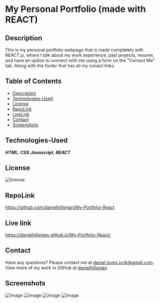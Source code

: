 # My Personal Portfolio (made with REACT)

## Description
This is my personal portfolio webpage that is made completely with REACT.js, where I talk about my work experience, past projects, resume, and have an option to connect with me using a form on the "Contact Me" tab. Along with the footer that has all my conact links.


## Table of Contents
* [Description](#description)
* [Technologies-Used](#technologies-used)
* [License](#license)
* [RepoLink](#repolink)
* [LiveLink](#livelink)
* [Contact](#contact)
* [Screenshots](#screenshots)

## Technologies-Used

***HTML***, ***CSS*** ***Javascript***, ***REACT***

## License
![license](https://img.shields.io/static/v1?label=license&message=Unlicense&color=success)

## RepoLink
https://github.com/danielhillsman/My-Portfolio-React

## Live link
https://danielhillsman.github.io/My-Portfolio-React/

## Contact
Have any questions? Please contact me at daniel.loves.junk@gmail.com. View more of my work in GitHub at [danielhillsman](https://github.com/danielhillsman)

## Screenshots
![image](https://user-images.githubusercontent.com/99533951/167269608-e43b8d64-ffec-484c-9cca-7e269ddd6226.png)
![image](https://user-images.githubusercontent.com/99533951/167269626-2ac2d9bd-a160-488b-9607-aad56f669873.png)
![image](https://user-images.githubusercontent.com/99533951/167269637-c23637e2-9b40-4179-8824-a7b47b07678b.png)
![image](https://user-images.githubusercontent.com/99533951/167269647-78966dc3-acce-4787-8ac9-14eea3ca250c.png)
